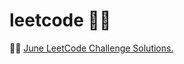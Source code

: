 # leetcode 👨‍💻 

👊🏻 [June LeetCode Challenge Solutions.](https://github.com/mmkvdev/leetcode/tree/master/June)
